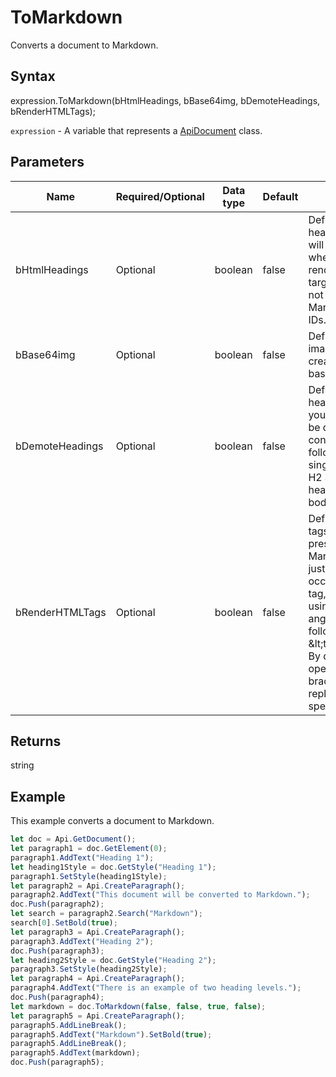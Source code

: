 # ToMarkdown

Converts a document to Markdown.

## Syntax

expression.ToMarkdown(bHtmlHeadings, bBase64img, bDemoteHeadings, bRenderHTMLTags);

`expression` - A variable that represents a [ApiDocument](../ApiDocument.md) class.

## Parameters

| **Name** | **Required/Optional** | **Data type** | **Default** | **Description** |
| ------------- | ------------- | ------------- | ------------- | ------------- |
| bHtmlHeadings | Optional | boolean | false | Defines if the HTML headings and IDs will be generated when the Markdown renderer of your target platform does not handle Markdown-style IDs. |
| bBase64img | Optional | boolean | false | Defines if the images will be created in the base64 format. |
| bDemoteHeadings | Optional | boolean | false | Defines if all heading levels in your document will be demoted to conform with the following standard: single H1 as title, H2 as top-level heading in the text body. |
| bRenderHTMLTags | Optional | boolean | false | Defines if HTML tags will be preserved in your Markdown. If you just want to use an occasional HTML tag, you can avoid using the opening angle bracket in the following way: \&lt;tag&gt;text\&lt;/tag&gt;. By default, the opening angle brackets will be replaced with the special characters. |

## Returns

string

## Example

This example converts a document to Markdown.

```javascript
let doc = Api.GetDocument();
let paragraph1 = doc.GetElement(0);
paragraph1.AddText("Heading 1");
let heading1Style = doc.GetStyle("Heading 1");
paragraph1.SetStyle(heading1Style);
let paragraph2 = Api.CreateParagraph();
paragraph2.AddText("This document will be converted to Markdown.");
doc.Push(paragraph2);
let search = paragraph2.Search("Markdown");
search[0].SetBold(true);
let paragraph3 = Api.CreateParagraph();
paragraph3.AddText("Heading 2");
doc.Push(paragraph3);
let heading2Style = doc.GetStyle("Heading 2");
paragraph3.SetStyle(heading2Style);
let paragraph4 = Api.CreateParagraph();
paragraph4.AddText("There is an example of two heading levels.");
doc.Push(paragraph4);
let markdown = doc.ToMarkdown(false, false, true, false);
let paragraph5 = Api.CreateParagraph();
paragraph5.AddLineBreak();
paragraph5.AddText("Markdown").SetBold(true);
paragraph5.AddLineBreak();
paragraph5.AddText(markdown);
doc.Push(paragraph5);
```
